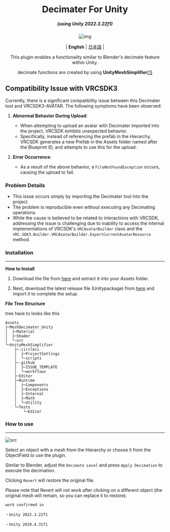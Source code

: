 <div align="center">

# Decimater For Unity

<em><h5 align="center">(using Unity 2022.3.22f1)</h5></em>

![img](https://github.com/refiaa/MeshDecimater_Unity/assets/112306763/e4747f15-c537-4d83-a6d1-5e69100c244c)

| **English** | [日本語](./README.jp.md) |

This plugin enables a functionality similar to Blender's decimate feature within Unity.

decimate functions are created by using **UnityMeshSimplifier**[[1]][UnityMeshSimplifier_github]

<div align="left">

## Compatibility Issue with VRCSDK3

Currently, there is a significant compatibility issue between this Decimater tool and VRCSDK3-AVATAR. The following symptoms have been observed:

1. **Abnormal Behavior During Upload**:
   - When attempting to upload an avatar with Decimater imported into the project, VRCSDK exhibits unexpected behavior.
   - Specifically, instead of referencing the prefab in the Hierarchy, VRCSDK generates a new Prefab in the Assets folder named after the Blueprint ID, and attempts to use this for the upload.

2. **Error Occurrence**:
   - As a result of the above behavior, a `FileNotFoundException` occurs, causing the upload to fail.

### Problem Details

- This issue occurs simply by importing the Decimater tool into the project.
- The problem is reproducible even without executing any Decimating operations.
- While the cause is believed to be related to interactions with VRCSDK, addressing the issue is challenging due to inability to access the internal implementations of VRCSDK's `VRCAvatarBuilder` class and the `VRC.SDK3.Builder.VRCAvatarBuilder.ExportCurrentAvatarResource` method.


### Installation
---

**How to Install**

1.  Download the file from [here][download_link] and extract it into your Assets folder.
  
2.  Next, download the latest release file (Unitypackage) from [here][download_link2] and import it to complete the setup.

**File Tree Structure**

tree have to looks like this

```shell
Assets
├─MeshDecimater_Unity
│  ├─Material
│  ├─Shader
│  └─src
└─UnityMeshSimplifier
    ├─.circleci
    │  ├─ProjectSettings
    │  └─scripts
    ├─.github
    │  ├─ISSUE_TEMPLATE
    │  └─workflows
    ├─Editor
    ├─Runtime
    │  ├─Components
    │  ├─Exceptions
    │  ├─Internal
    │  ├─Math
    │  └─Utility
    └─Tests
        └─Editor
```

### How to use
---
![src](https://github.com/refiaa/MeshDecimater_Unity/assets/112306763/1830fee5-2ae0-49d0-bac4-929a3e42ab4a)

Select an object with a mesh from the Hierarchy or choose it from the ObjectField to use the plugin.

Similar to Blender, adjust the `Decimate Level` and press `Apply Decimation` to execute the decimation.

Clicking `Revert` will restore the original file.

Please note that Revert will not work after clicking on a different object (the original mesh will remain, so you can replace it to restore).

```
work confirmed in

・Unity 2022.3.22f1

・Unity 2019.4.31f1
```

<!-- links -->
  [UnityMeshSimplifier_github]: https://github.com/Whinarn/UnityMeshSimplifier
  [download_link]: https://github.com/Whinarn/UnityMeshSimplifier/releases/tag/v3.1.0
  [download_link2]: https://github.com/refiaa/MeshDecimater_Unity/releases/latest

